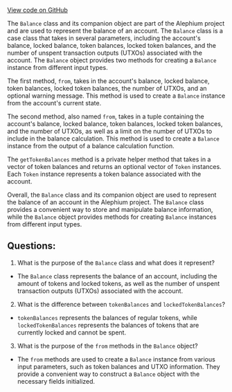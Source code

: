 [View code on GitHub](https://github.com/oxygenium/oxygenium/api/src/main/scala/org/oxygenium/api/model/Balance.scala)

The `Balance` class and its companion object are part of the Alephium project and are used to represent the balance of an account. The `Balance` class is a case class that takes in several parameters, including the account's balance, locked balance, token balances, locked token balances, and the number of unspent transaction outputs (UTXOs) associated with the account. The `Balance` object provides two methods for creating a `Balance` instance from different input types.

The first method, `from`, takes in the account's balance, locked balance, token balances, locked token balances, the number of UTXOs, and an optional warning message. This method is used to create a `Balance` instance from the account's current state.

The second method, also named `from`, takes in a tuple containing the account's balance, locked balance, token balances, locked token balances, and the number of UTXOs, as well as a limit on the number of UTXOs to include in the balance calculation. This method is used to create a `Balance` instance from the output of a balance calculation function.

The `getTokenBalances` method is a private helper method that takes in a vector of token balances and returns an optional vector of `Token` instances. Each `Token` instance represents a token balance associated with the account.

Overall, the `Balance` class and its companion object are used to represent the balance of an account in the Alephium project. The `Balance` class provides a convenient way to store and manipulate balance information, while the `Balance` object provides methods for creating `Balance` instances from different input types.
## Questions: 
 1. What is the purpose of the `Balance` class and what does it represent?
- The `Balance` class represents the balance of an account, including the amount of tokens and locked tokens, as well as the number of unspent transaction outputs (UTXOs) associated with the account.

2. What is the difference between `tokenBalances` and `lockedTokenBalances`?
- `tokenBalances` represents the balances of regular tokens, while `lockedTokenBalances` represents the balances of tokens that are currently locked and cannot be spent.

3. What is the purpose of the `from` methods in the `Balance` object?
- The `from` methods are used to create a `Balance` instance from various input parameters, such as token balances and UTXO information. They provide a convenient way to construct a `Balance` object with the necessary fields initialized.